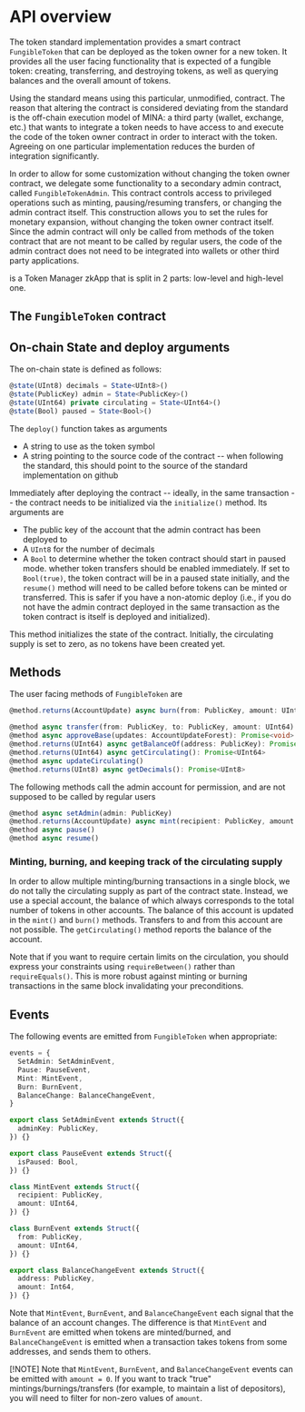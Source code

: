 # API overview

The token standard implementation provides a smart contract `FungibleToken` that can be deployed as
the token owner for a new token. It provides all the user facing functionality that is expected of a
fungible token: creating, transferring, and destroying tokens, as well as querying balances and the
overall amount of tokens.

Using the standard means using this particular, unmodified, contract. The reason that altering the
contract is considered deviating from the standard is the off-chain execution model of MINA: a third
party (wallet, exchange, etc.) that wants to integrate a token needs to have access to and execute
the code of the token owner contract in order to interact with the token. Agreeing on one particular
implementation reduces the burden of integration significantly.

In order to allow for some customization without changing the token owner contract, we delegate some
functionality to a secondary admin contract, called `FungibleTokenAdmin`. This contract controls
access to privileged operations such as minting, pausing/resuming transfers, or changing the admin
contract itself. This construction allows you to set the rules for monetary expansion, without
changing the token owner contract itself. Since the admin contract will only be called from methods
of the token contract that are not meant to be called by regular users, the code of the admin
contract does not need to be integrated into wallets or other third party applications.

is a Token Manager zkApp that is split in 2 parts: low-level and high-level one.

## The `FungibleToken` contract

## On-chain State and deploy arguments

The on-chain state is defined as follows:

```ts
@state(UInt8) decimals = State<UInt8>()
@state(PublicKey) admin = State<PublicKey>()
@state(UInt64) private circulating = State<UInt64>()
@state(Bool) paused = State<Bool>()
```

The `deploy()` function takes as arguments

- A string to use as the token symbol
- A string pointing to the source code of the contract -- when following the standard, this should
  point to the source of the standard implementation on github

Immediately after deploying the contract -- ideally, in the same transaction -- the contract needs
to be initialized via the `initialize()` method. Its arguments are

- The public key of the account that the admin contract has been deployed to
- A `UInt8` for the number of decimals
- A `Bool` to determine whether the token contract should start in paused mode. whether token
  transfers should be enabled immediately. If set to `Bool(true)`, the token contract will be in a
  paused state initially, and the `resume()` method will need to be called before tokens can be
  minted or transferred. This is safer if you have a non-atomic deploy (i.e., if you do not have the
  admin contract deployed in the same transaction as the token contract is itself is deployed and
  initialized).

This method initializes the state of the contract. Initially, the circulating supply is set to zero,
as no tokens have been created yet.

## Methods

The user facing methods of `FungibleToken` are

```ts
@method.returns(AccountUpdate) async burn(from: PublicKey, amount: UInt64): Promise<AccountUpdate>

@method async transfer(from: PublicKey, to: PublicKey, amount: UInt64)
@method async approveBase(updates: AccountUpdateForest): Promise<void>
@method.returns(UInt64) async getBalanceOf(address: PublicKey): Promise<UInt64>
@method.returns(UInt64) async getCirculating(): Promise<UInt64>
@method async updateCirculating()
@method.returns(UInt8) async getDecimals(): Promise<UInt8>
```

The following methods call the admin account for permission, and are not supposed to be called by
regular users

```ts
@method async setAdmin(admin: PublicKey)
@method.returns(AccountUpdate) async mint(recipient: PublicKey, amount: UInt64): Promise<AccountUpdate>
@method async pause()
@method async resume()
```

### Minting, burning, and keeping track of the circulating supply

In order to allow multiple minting/burning transactions in a single block, we do not tally the
circulating supply as part of the contract state. Instead, we use a special account, the balance of
which always corresponds to the total number of tokens in other accounts. The balance of this
account is updated in the `mint()` and `burn()` methods. Transfers to and from this account are not
possible. The `getCirculating()` method reports the balance of the account.

Note that if you want to require certain limits on the circulation, you should express your
constraints using `requireBetween()` rather than `requireEquals()`. This is more robust against
minting or burning transactions in the same block invalidating your preconditions.

## Events

The following events are emitted from `FungibleToken` when appropriate:

```ts
events = {
  SetAdmin: SetAdminEvent,
  Pause: PauseEvent,
  Mint: MintEvent,
  Burn: BurnEvent,
  BalanceChange: BalanceChangeEvent,
}

export class SetAdminEvent extends Struct({
  adminKey: PublicKey,
}) {}

export class PauseEvent extends Struct({
  isPaused: Bool,
}) {}

class MintEvent extends Struct({
  recipient: PublicKey,
  amount: UInt64,
}) {}

class BurnEvent extends Struct({
  from: PublicKey,
  amount: UInt64,
}) {}

export class BalanceChangeEvent extends Struct({
  address: PublicKey,
  amount: Int64,
}) {}
```

Note that `MintEvent`, `BurnEvent`, and `BalanceChangeEvent` each signal that the balance of an
account changes. The difference is that `MintEvent` and `BurnEvent` are emitted when tokens are
minted/burned, and `BalanceChangeEvent` is emitted when a transaction takes tokens from some
addresses, and sends them to others.

[!NOTE] Note that `MintEvent`, `BurnEvent`, and `BalanceChangeEvent` events can be emitted with
`amount = 0`. If you want to track "true" mintings/burnings/transfers (for example, to maintain a
list of depositors), you will need to filter for non-zero values of `amount`.
